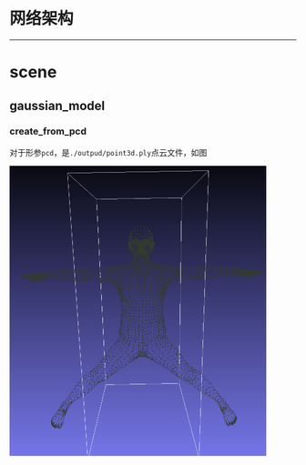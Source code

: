 

# 网络架构











---

# scene

## gaussian_model

### create_from_pcd

对于形参`pcd`，是`./outpud/point3d.ply`点云文件，如图

<img src="代码解析.assets/image-20240326202759265.png" alt="image-20240326202759265" style="zoom:50%;" />

